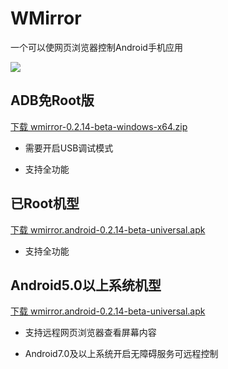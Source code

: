 # WMirror

一个可以使网页浏览器控制Android手机应用

[![](https://img.shields.io/badge/WMirror-v0.2.14-green.svg)](https://champyin.com)


## ADB免Root版

[下载 wmirror-0.2.14-beta-windows-x64.zip](https://github.com/tuuzed/WMirror/releases/download/v0.2.14/wmirror-0.2.14-beta-windows-x64.zip)

- 需要开启USB调试模式

- 支持全功能


## 已Root机型

[下载 wmirror.android-0.2.14-beta-universal.apk](https://github.com/tuuzed/WMirror/releases/download/v0.2.14/wmirror.android-0.2.14-beta-universal.apk)

- 支持全功能

## Android5.0以上系统机型

[下载 wmirror.android-0.2.14-beta-universal.apk](https://github.com/tuuzed/WMirror/releases/download/v0.2.14/wmirror.android-0.2.14-beta-universal.apk)

- 支持远程网页浏览器查看屏幕内容

- Android7.0及以上系统开启无障碍服务可远程控制

